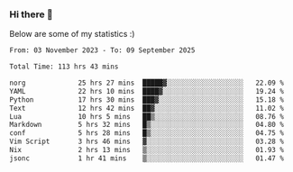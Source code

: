 ### Hi there 👋
Below are some of my statistics :)

<!--START_SECTION:waka-->

```txt
From: 03 November 2023 - To: 09 September 2025

Total Time: 113 hrs 43 mins

norg             25 hrs 27 mins  █████▓░░░░░░░░░░░░░░░░░░░   22.09 %
YAML             22 hrs 10 mins  ████▓░░░░░░░░░░░░░░░░░░░░   19.24 %
Python           17 hrs 30 mins  ███▓░░░░░░░░░░░░░░░░░░░░░   15.18 %
Text             12 hrs 42 mins  ██▓░░░░░░░░░░░░░░░░░░░░░░   11.02 %
Lua              10 hrs 5 mins   ██▒░░░░░░░░░░░░░░░░░░░░░░   08.76 %
Markdown         5 hrs 32 mins   █▒░░░░░░░░░░░░░░░░░░░░░░░   04.80 %
conf             5 hrs 28 mins   █▒░░░░░░░░░░░░░░░░░░░░░░░   04.75 %
Vim Script       3 hrs 46 mins   ▓░░░░░░░░░░░░░░░░░░░░░░░░   03.28 %
Nix              2 hrs 13 mins   ▒░░░░░░░░░░░░░░░░░░░░░░░░   01.93 %
jsonc            1 hr 41 mins    ▒░░░░░░░░░░░░░░░░░░░░░░░░   01.47 %
```

<!--END_SECTION:waka-->

<!--
**KlapenHz/KlapenHz** is a ✨ _special_ ✨ repository because its `README.md` (this file) appears on your GitHub profile.

Here are some ideas to get you started:

- 🔭 I’m currently working on ...
- 🌱 I’m currently learning ...
- 👯 I’m looking to collaborate on ...
- 🤔 I’m looking for help with ...
- 💬 Ask me about ...
- 📫 How to reach me: ...
- 😄 Pronouns: ...
- ⚡ Fun fact: ...
-->
